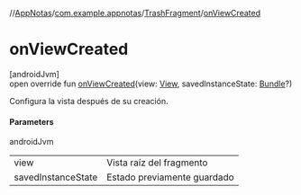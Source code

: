 //[AppNotas](../../../index.md)/[com.example.appnotas](../index.md)/[TrashFragment](index.md)/[onViewCreated](on-view-created.md)

# onViewCreated

[androidJvm]\
open override fun [onViewCreated](on-view-created.md)(view: [View](https://developer.android.com/reference/kotlin/android/view/View.html), savedInstanceState: [Bundle](https://developer.android.com/reference/kotlin/android/os/Bundle.html)?)

Configura la vista después de su creación.

#### Parameters

androidJvm

| | |
|---|---|
| view | Vista raíz del fragmento |
| savedInstanceState | Estado previamente guardado |
